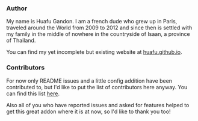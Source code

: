 ### Author

My name is Huafu Gandon. I am a french dude who grew up in Paris, traveled around the World from 2009 to 2012 and since then is settled with my family in the middle of nowhere in the countryside of Isaan, a province of Thailand.

You can find my yet incomplete but existing website at [huafu.github.io](http://huafu.github.io).


### Contributors

For now only README issues and a little config addition have been contributed to, but I'd like to put the list of contributors here anyway. You can find this list [here](https://github.com/huafu/ember-google-map/graphs/contributors).

Also all of you who have reported issues and asked for features helped to get this great addon where it is at now, so I'd like to thank you too!
